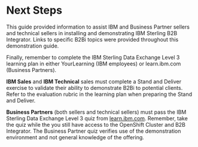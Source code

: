 # Next Steps

This guide provided information to assist IBM and Business Partner sellers and technical sellers in installing and demonstrating IBM Sterling B2B Integrator. Links to specific B2Bi topics were provided throughout this demonstration guide.

Finally, remember to complete the IBM Sterling Data Exchange Level 3 learning plan in either YourLearning (IBM employees) or learn.ibm.com (Business Partners).

**IBM Sales** and **IBM Technical** sales must complete a Stand and Deliver exercise to validate their ability to demonstrate B2Bi to potential clients. Refer to the evaluation rubric in the learning plan when preparing the Stand and Deliver.

**Business Partners** (both sellers and technical sellers) must pass the IBM Sterling Data Exchange Level 3 quiz from [learn.ibm.com](https://learn.ibm.com/course/view.php?id=12105). Remember, take the quiz while the you still have access to the OpenShift Cluster and B2B Integrator. The Business Partner quiz verifies use of the demonstration environment and not general knowledge of the offering.
